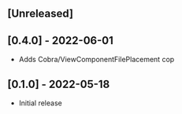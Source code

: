 ## [Unreleased]

## [0.4.0] - 2022-06-01

- Adds Cobra/ViewComponentFilePlacement cop

## [0.1.0] - 2022-05-18

- Initial release
